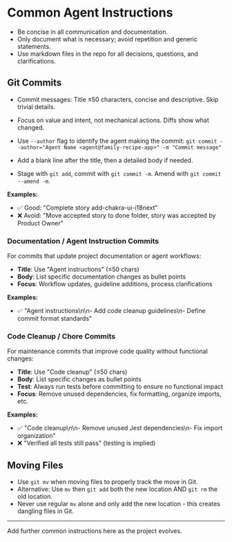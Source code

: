 # Common Agent Instructions

- Be concise in all communication and documentation.
- Only document what is necessary; avoid repetition and generic statements.
- Use markdown files in the repo for all decisions, questions, and clarifications.

## Git Commits

- Commit messages: Title ≤50 characters, concise and descriptive. Skip trivial details.
- Focus on value and intent, not mechanical actions. Diffs show what changed.

- Use `--author` flag to identify the agent making the commit: `git commit --author="Agent Name <agent@family-recipe-app>" -m "Commit message"`
- Add a blank line after the title, then a detailed body if needed.
- Stage with `git add`, commit with `git commit -m`. Amend with `git commit --amend -m`.

**Examples:**
- ✅ Good: "Complete story add-chakra-ui-i18next"
- ❌ Avoid: "Move accepted story to done folder, story was accepted by Product Owner"

### Documentation / Agent Instruction Commits

For commits that update project documentation or agent workflows:
- **Title**: Use "Agent instructions" (≤50 chars)
- **Body**: List specific documentation changes as bullet points
- **Focus**: Workflow updates, guideline additions, process clarifications

**Examples:**
- ✅ "Agent instructions\n\n- Add code cleanup guidelines\n- Define commit format standards"


### Code Cleanup / Chore Commits

For maintenance commits that improve code quality without functional changes:
- **Title**: Use "Code cleanup" (≤50 chars)
- **Body**: List specific changes as bullet points
- **Test**: Always run tests before committing to ensure no functional impact
- **Focus**: Remove unused dependencies, fix formatting, organize imports, etc.

**Examples:**
- ✅ "Code cleanup\n\n- Remove unused Jest dependencies\n- Fix import organization"
- ❌ "Verified all tests still pass" (testing is implied)

## Moving Files

- Use `git mv` when moving files to properly track the move in Git.
- Alternative: Use `mv` then `git add` both the new location AND `git rm` the old location.
- Never use regular `mv` alone and only add the new location - this creates dangling files in Git.

---

Add further common instructions here as the project evolves.
